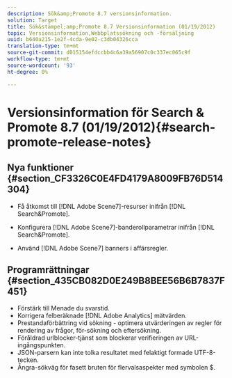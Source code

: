 ```yaml
---
description: Sök&amp;Promote 8.7 versionsinformation.
solution: Target
title: Sök&stämpel;amp;Promote 8.7 Versionsinformation (01/19/2012)
topic: Versionsinformation,Webbplatssökning och -försäljning
uuid: b640a215-1e2f-4cda-9e02-c3db04326cca
translation-type: tm+mt
source-git-commit: d015154efdccbb4c6a39a56907c0c337ec065c9f
workflow-type: tm+mt
source-wordcount: '93'
ht-degree: 0%

---
```



# Versionsinformation för Search &amp; Promote 8.7 (01/19/2012){#search-promote-release-notes}

## Nya funktioner {#section_CF3326C0E4FD4179A8009FB76D514304}

* Få åtkomst till [!DNL Adobe Scene7]-resurser inifrån [!DNL Search&Promote].
* Konfigurera [!DNL Adobe Scene7]-banderollparametrar inifrån [!DNL Search&Promote].

* Använd [!DNL Adobe Scene7] banners i affärsregler.

## Programrättningar {#section_435CB082D0E249B8BEE56B6B7837F451}

* Förstärk till Menade du svarstid.
* Korrigera felberäknade [!DNL Adobe Analytics] mätvärden.
* Prestandaförbättring vid sökning - optimera utvärderingen av regler för rendering av frågor, för-sökning och eftersökning.
* Föråldrad urlblocker-tjänst som blockerar verifieringen av URL-ingångspunkten.
* JSON-parsern kan inte tolka resultatet med felaktigt formade UTF-8-tecken.
* Ångra-sökväg för fasett bruten för flervalsaspekter med symbolen $.

